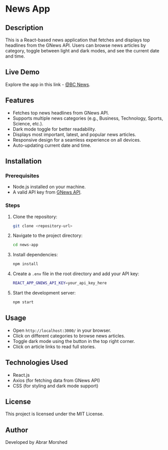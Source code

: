 # News App

## Description
This is a React-based news application that fetches and displays top headlines from the GNews API. Users can browse news articles by category, toggle between light and dark modes, and see the current date and time.

## Live Demo
Explore the app in this link - [@BC News](https://bc-news.onrender.com/).

## Features
- Fetches top news headlines from GNews API.
- Supports multiple news categories (e.g., Business, Technology, Sports, Science, etc.).
- Dark mode toggle for better readability.
- Displays most important, latest, and popular news articles.
- Responsive design for a seamless experience on all devices.
- Auto-updating current date and time.

## Installation
### Prerequisites
- Node.js installed on your machine.
- A valid API key from [GNews API](https://gnews.io/).

### Steps
1. Clone the repository:
   ```sh
   git clone <repository-url>
   ```
2. Navigate to the project directory:
   ```sh
   cd news-app
   ```
3. Install dependencies:
   ```sh
   npm install
   ```
4. Create a `.env` file in the root directory and add your API key:
   ```sh
   REACT_APP_GNEWS_API_KEY=your_api_key_here
   ```
5. Start the development server:
   ```sh
   npm start
   ```


## Usage
- Open `http://localhost:3000/` in your browser.
- Click on different categories to browse news articles.
- Toggle dark mode using the button in the top right corner.
- Click on article links to read full stories.

## Technologies Used
- React.js
- Axios (for fetching data from GNews API)
- CSS (for styling and dark mode support)

## License
This project is licensed under the MIT License.

## Author
Developed by Abrar Morshed
